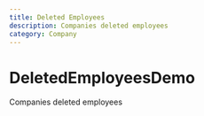 ```yaml
---
title: Deleted Employees
description: Companies deleted employees
category: Company
---
```



# DeletedEmployeesDemo

Companies deleted employees

<DeletedEmployeesDemo />

